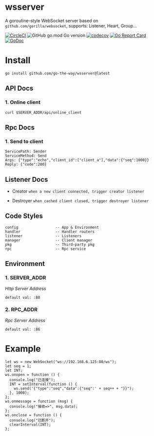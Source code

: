 # wsserver
A goroutine-style WebSocket server based on `github.com/gorilla/websocket`, supports: Listener, Heart, Group...

[![CircleCI](https://circleci.com/gh/go-the-way/wsserver/tree/main.svg?style=shield)](https://circleci.com/gh/go-the-way/wsserver/tree/main)
![GitHub go.mod Go version](https://img.shields.io/github/go-mod/go-version/go-the-way/wsserver)
[![codecov](https://codecov.io/gh/go-the-way/wsserver/branch/main/graph/badge.svg?token=8MAR3J959H)](https://codecov.io/gh/go-the-way/wsserver)
[![Go Report Card](https://goreportcard.com/badge/github.com/go-the-way/wsserver)](https://goreportcard.com/report/github.com/go-the-way/wsserver)
[![GoDoc](https://pkg.go.dev/badge/github.com/go-the-way/wsserver?status.svg)](https://pkg.go.dev/github.com/go-the-way/wsserver?tab=doc)

# Install
```
go install github.com/go-the-way/wsserver@latest
```

## API Docs

### 1. Online client
```
curl $SERVER_ADDR/api/online_client
```

## Rpc Docs

### 1. Send to client
```
ServicePath: Sender
ServiceMethod: Send
Args: {"type":"echo","client_id":["client_a"],"data":{"seq":1000}}
Reply: {"code":200}
```

## Listener Docs

* Creator `when a new client connected, trigger creator listener` 
 
* Destroyer `when cached client closed, trigger destroyer listener`

## Code Styles
```
config                 -- App & Environment
handler                -- Handler routers
listener               -- Listeners
manager                -- Client manager
pkg                    -- Third-party pkg
rpc                    -- Rpc service
```

## Environment

### 1. SERVER_ADDR
*Http Server Address*
```
default val: :80
```

### 2. RPC_ADDR
*Rpc Server Address*
```
default val: :86
```

# Example

```
let ws = new WebSocket("ws://192.168.6.125:80/ws");
let seq = 1;
let INT;
ws.onopen = function () {
  console.log("已连接");
  INT = setInterval(function () {
    ws.send('{"type":"seq","data":{"seq":' + seq++ + "}}");
  }, 1000);
};
ws.onmessage = function (msg) {
  console.log("接收=>", msg.data);
};
ws.onclose = function () {
  console.log("已断开");
  clearInterval(INT);
};
```


